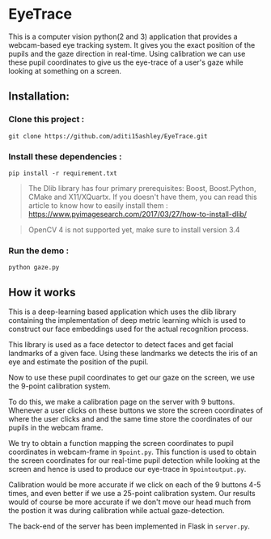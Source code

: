 # EyeTrace

This is a computer vision python(2 and 3) application that provides a webcam-based eye tracking system. It gives you the exact position of the pupils and the gaze direction in real-time. Using calibration we can use these pupil coordinates to give us the eye-trace of a user's gaze while looking at something on a screen. 

## **Installation:** 

### **Clone this project :**

```
git clone https://github.com/aditi15ashley/EyeTrace.git
```

### **Install these dependencies :**

```
pip install -r requirement.txt 
```
> The Dlib library has four primary prerequisites: Boost, Boost.Python, CMake and X11/XQuartx. If you doesn't have them, you can read this article to know how to easily install them : https://www.pyimagesearch.com/2017/03/27/how-to-install-dlib/

> OpenCV 4 is not supported yet, make sure to install version 3.4

### **Run the demo :**

```
python gaze.py 
```
## How it works

This is a deep-learning based application which uses the dlib library containing the implementation of deep metric learning which is used to construct our face embeddings used for the actual recognition process. 

This library is used as a face detector to detect faces and get facial landmarks of a given face. Using these landmarks we detects the iris of an eye and estimate the position of the pupil. 

Now to use these pupil coordinates to get our gaze on the screen, we use the 9-point calibration system. 

To do this, we make a calibration page on the server with 9 buttons. Whenever a user clicks on these buttons we store the screen coordinates of where the user clicks and and the same time store the coordinates of our pupils in the webcam frame.

We try to obtain a function mapping the screen coordinates to pupil coordinates in webcam-frame in `9point.py`. This function is used to obtain the screen coordinates for our real-time pupil detection while looking at the screen and hence is used to produce our eye-trace in `9pointoutput.py`. 

Calibration would be more accurate if we click on each of the 9 buttons 4-5 times, and even better if we use a 25-point calibration system. Our results would of course be more accurate if we don't move our head much from the postion it was during calibration while actual gaze-detection. 

The back-end of the server has been implemented in Flask in `server.py`.


